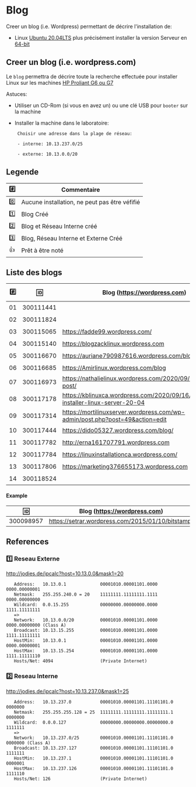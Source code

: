 
# Blog


Creer un blog (i.e. Wordpress) permettant de décrire l'installation de:

* Linux [Ubuntu 20.04LTS](https://releases.ubuntu.com/20.04/) plus précisément installer la version  Serveur en [64-bit](https://releases.ubuntu.com/20.04/ubuntu-20.04.1-live-server-amd64.iso)

## Creer un blog (i.e. wordpress.com)

Le `blog` permettra de décrire toute la recherche effectuée pour installer Linux sur les machines [HP Proliant G6 ou G7](https://github.com/CollegeBoreal/Laboratoires/tree/master/3202/proliant)

Astuces: 

* Utiliser un CD-Rom (si vous en avez un) ou une clé USB pour `booter` sur la machine

* Installer la machine dans le laboratoire:

       Choisir une adresse dans la plage de réseau:
       
       - interne: 10.13.237.0/25
       
       - externe: 10.13.0.0/20
       
## Legende

| :hash: | Commentaire         |
|--------|---------------------|
| :zero: | Aucune installation, ne peut pas être véfifié |
| :one:  | Blog Créé |
| :two:  | Blog et Réseau Interne créé |
| :three: | Blog, Réseau Interne et Externe Créé |
| :+1:   | Prêt à être noté |

## Liste des blogs

|:hash:| :id:      |   Blog (https://wordpress.com)                                                    | [VPN](https://github.com/CollegeBoreal/Tutoriels/tree/master/V.VPN)  | [Check](README.md#legende) | [Reseau Interne](README.md#two-reseau-interne)| [Reseau Ext.](README.md#one-reseau-externe) |
|------|-----------|-----------------------------------------------------------------------------------|------|---------|---------------|--------------|
| 01   | 300111441 |                                                                                   | :-1: | :zero:  | 10.13.237.?   | 10.13.?.?    |
| 02   | 300111824 |                                                                                   | :-1: | :zero:  | 10.13.237.?   | 10.13.?.?    |
| 03   | 300115065 | https://fadde99.wordpress.com/                                                    | :-1: | :zero:  | 10.13.237.?   | 10.13.?.?    |
| 04   | 300115140 | https://blogzacklinux.wordpress.com                                               | :-1: | :zero:  | 10.13.237.117 | 10.13.32.50  |
| 05   | 300116670 | https://auriane790987616.wordpress.com/blog                                       | :+1: | :zero:  | 10.13.237.25  | 10.13.2.70   |
| 06   | 300116685 | https://Amirlinux.wordpress.com/blog                                              | :-1: | :zero:  | 10.13.237.51  | 10.13.2.59   |
| 07   | 300116973 | https://nathalielinux.wordpress.com/2020/09/14/example-post/                      | :+1: | :one:   | 10.13.237.23  | 10.13.2.24   |
| 08   | 300117178 | https://kblinuxca.wordpress.com/2020/09/16/comment-installer-linux-server-20-04   | :-1: | :zero:  | 10.13.237.15  | 10.13.0.15   |
| 09   | 300117314 |  https://mortilinuxserver.wordpress.com/wp-admin/post.php?post=49&action=edit     | :-1: | :zero:  | 10.13.237.100 | 10.13.2.100  |
| 10   | 300117444 |https://dido05327.wordpress.com/blog/                                              | :-1: | :zero:  | 10.13.237.?   | 10.13.0.20   |
| 11   | 300117782 |http://erna161707791.wordpress.com                                                 | :+1: | :zero:  | 10.13.237.85  | 10.13.2.77   |
| 12   | 300117784 | https://linuxinstallationca.wordpress.com/                                        | :-1: | :zero:  | 10.13.237.77  | 10.13.2.70   |
| 13   | 300117806 | https://marketing376655173.wordpress.com                                          | :-1: | :zero:  | 10.13.237.76  | 10.13.2.99   |
| 14   | 300118524 |                                                                                   | :-1: | :zero:  | 10.13.237.?   | 10.13.?.?    |


#### Example
| :id:      |   Blog (https://wordpress.com)                          |
|-----------|---------------------------------------------------------|
| 300098957 | https://setrar.wordpress.com/2015/01/10/bitstamp/       | 


## References

### :one: Reseau Externe

http://jodies.de/ipcalc?host=10.13.0.0&mask1=20

       Address:   10.13.0.1             00001010.00001101.0000 0000.00000001
       Netmask:   255.255.240.0 = 20    11111111.11111111.1111 0000.00000000
       Wildcard:  0.0.15.255            00000000.00000000.0000 1111.11111111
       =>
       Network:   10.13.0.0/20          00001010.00001101.0000 0000.00000000 (Class A)
       Broadcast: 10.13.15.255          00001010.00001101.0000 1111.11111111
       HostMin:   10.13.0.1             00001010.00001101.0000 0000.00000001
       HostMax:   10.13.15.254          00001010.00001101.0000 1111.11111110
       Hosts/Net: 4094                  (Private Internet)

### :two: Reseau Interne

http://jodies.de/ipcalc?host=10.13.237.0&mask1=25

       Address:   10.13.237.0           00001010.00001101.11101101.0 0000000
       Netmask:   255.255.255.128 = 25  11111111.11111111.11111111.1 0000000
       Wildcard:  0.0.0.127             00000000.00000000.00000000.0 1111111
       =>
       Network:   10.13.237.0/25        00001010.00001101.11101101.0 0000000 (Class A)
       Broadcast: 10.13.237.127         00001010.00001101.11101101.0 1111111
       HostMin:   10.13.237.1           00001010.00001101.11101101.0 0000001
       HostMax:   10.13.237.126         00001010.00001101.11101101.0 1111110
       Hosts/Net: 126                   (Private Internet)
